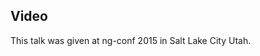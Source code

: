 <!--
{
"name" : "the-new-router",
"version" : "0.1",
"title" : "The New Router",
"description" : "TBD",
"homepage" : "https://www.youtube.com/embed/vecg70fPDFw",
"canonicalSource" : "https://www.youtube.com/embed/vecg70fPDFw",
"freshnessDate" : 2015-03-05,
"license" : "All Rights Reserved"
}
-->

<!-- @section -->

## Video

This talk was given at ng-conf 2015 in Salt Lake City Utah.

<!-- @asset, "contentType": "outlearn/video", "provider": "youtube", "url": "https://www.youtube.com/embed/vecg70fPDFw" -->
